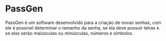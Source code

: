 # PassGen
PassGen é um software desenvolvido para a criação de novas senhas, com ele é possível determinar o tamanho da senha, se ela deve possuir letras e se elas serão maiúsculas ou minúsculas, números e símbolos.
